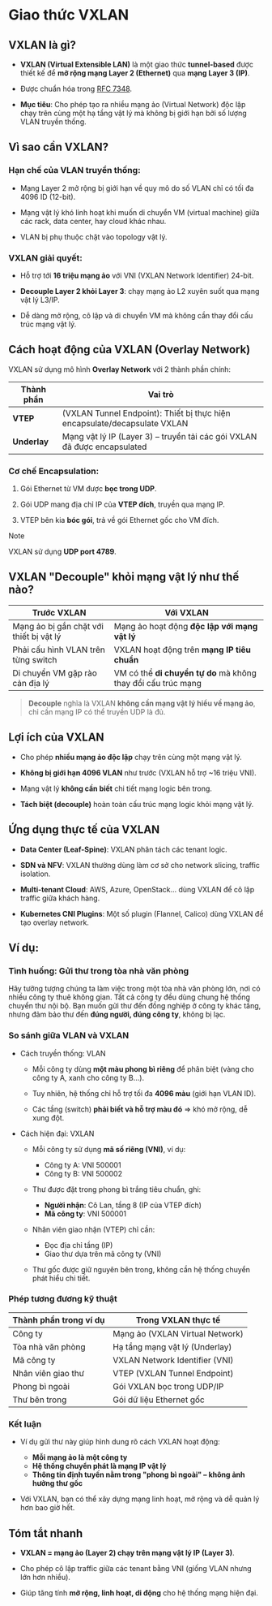 # Giao thức VXLAN 

## VXLAN là gì?

- **VXLAN (Virtual Extensible LAN)** là một giao thức **tunnel-based** được thiết kế để **mở rộng mạng Layer 2 (Ethernet)** qua **mạng Layer 3 (IP)**.

- Được chuẩn hóa trong [RFC 7348](https://datatracker.ietf.org/doc/html/rfc7348).

- **Mục tiêu**: Cho phép tạo ra nhiều mạng ảo (Virtual Network) độc lập chạy trên cùng một hạ tầng vật lý mà không bị giới hạn bởi số lượng VLAN truyền thống.

## Vì sao cần VXLAN?

### Hạn chế của VLAN truyền thống:

- Mạng Layer 2 mở rộng bị giới hạn về quy mô do số VLAN chỉ có tối đa 4096 ID (12-bit).

- Mạng vật lý khó linh hoạt khi muốn di chuyển VM (virtual machine) giữa các rack, data center, hay cloud khác nhau.

- VLAN bị phụ thuộc chặt vào topology vật lý.

### VXLAN giải quyết:
- Hỗ trợ tới **16 triệu mạng ảo** với VNI (VXLAN Network Identifier) 24-bit.

- **Decouple Layer 2 khỏi Layer 3**: chạy mạng ảo L2 xuyên suốt qua mạng vật lý L3/IP.

- Dễ dàng mở rộng, cô lập và di chuyển VM mà không cần thay đổi cấu trúc mạng vật lý.

## Cách hoạt động của VXLAN (Overlay Network)

VXLAN sử dụng mô hình **Overlay Network** với 2 thành phần chính:

| Thành phần     | Vai trò                                                                 |
|----------------|-------------------------------------------------------------------------|
| **VTEP**        | (VXLAN Tunnel Endpoint): Thiết bị thực hiện encapsulate/decapsulate VXLAN |
| **Underlay**    | Mạng vật lý IP (Layer 3) – truyền tải các gói VXLAN đã được encapsulated   |

### Cơ chế Encapsulation:
1. Gói Ethernet từ VM được **bọc trong UDP**.

2. Gói UDP mang địa chỉ IP của **VTEP đích**, truyền qua mạng IP.

3. VTEP bên kia **bóc gói**, trả về gói Ethernet gốc cho VM đích.

> [!NOTE]
>  VXLAN sử dụng **UDP port 4789**.

## VXLAN "Decouple" khỏi mạng vật lý như thế nào?

| Trước VXLAN                             | Với VXLAN                                                      |
|----------------------------------------|----------------------------------------------------------------|
| Mạng ảo bị gắn chặt với thiết bị vật lý | Mạng ảo hoạt động **độc lập với mạng vật lý**                  |
| Phải cấu hình VLAN trên từng switch    | VXLAN hoạt động trên **mạng IP tiêu chuẩn**                   |
| Di chuyển VM gặp rào cản địa lý        | VM có thể **di chuyển tự do** mà không thay đổi cấu trúc mạng |

> **Decouple** nghĩa là VXLAN **không cần mạng vật lý hiểu về mạng ảo**, chỉ cần mạng IP có thể truyền UDP là đủ.

## Lợi ích của VXLAN

- Cho phép **nhiều mạng ảo độc lập** chạy trên cùng một mạng vật lý.

- **Không bị giới hạn 4096 VLAN** như trước (VXLAN hỗ trợ ~16 triệu VNI).

- Mạng vật lý **không cần biết** chi tiết mạng logic bên trong.

- **Tách biệt (decouple)** hoàn toàn cấu trúc mạng logic khỏi mạng vật lý.

## Ứng dụng thực tế của VXLAN

- **Data Center (Leaf-Spine)**: VXLAN phân tách các tenant logic.

- **SDN và NFV**: VXLAN thường dùng làm cơ sở cho network slicing, traffic isolation.

- **Multi-tenant Cloud**: AWS, Azure, OpenStack… dùng VXLAN để cô lập traffic giữa khách hàng.

- **Kubernetes CNI Plugins**: Một số plugin (Flannel, Calico) dùng VXLAN để tạo overlay network.

## Ví dụ:

### Tình huống: Gửi thư trong tòa nhà văn phòng

Hãy tưởng tượng chúng ta làm việc trong một tòa nhà văn phòng lớn, nơi có nhiều công ty thuê không gian. Tất cả công ty đều dùng chung hệ thống chuyển thư nội bộ. Bạn muốn gửi thư đến đồng nghiệp ở công ty khác tầng, nhưng đảm bảo thư đến **đúng người, đúng công ty**, không bị lạc.

### So sánh giữa VLAN và VXLAN

- Cách truyền thống: VLAN

    - Mỗi công ty dùng **một màu phong bì riêng** để phân biệt (vàng cho công ty A, xanh cho công ty B…).

    - Tuy nhiên, hệ thống chỉ hỗ trợ tối đa **4096 màu** (giới hạn VLAN ID).

    - Các tầng (switch) **phải biết và hỗ trợ màu đó** ⇒ khó mở rộng, dễ xung đột.

-  Cách hiện đại: VXLAN

    - Mỗi công ty sử dụng **mã số riêng (VNI)**, ví dụ:
        - Công ty A: VNI 500001
        - Công ty B: VNI 500002

    - Thư được đặt trong phong bì trắng tiêu chuẩn, ghi:
        - **Người nhận**: Cô Lan, tầng 8 (IP của VTEP đích)
        - **Mã công ty**: VNI 500001

    - Nhân viên giao nhận (VTEP) chỉ cần:
        - Đọc địa chỉ tầng (IP)
        - Giao thư dựa trên mã công ty (VNI)

    - Thư gốc được giữ nguyên bên trong, không cần hệ thống chuyển phát hiểu chi tiết.

### Phép tương đương kỹ thuật

| Thành phần trong ví dụ | Trong VXLAN thực tế            |
|------------------------|-------------------------------|
| Công ty                | Mạng ảo (VXLAN Virtual Network) |
| Tòa nhà văn phòng      | Hạ tầng mạng vật lý (Underlay) |
| Mã công ty             | VXLAN Network Identifier (VNI) |
| Nhân viên giao thư     | VTEP (VXLAN Tunnel Endpoint)    |
| Phong bì ngoài         | Gói VXLAN bọc trong UDP/IP      |
| Thư bên trong          | Gói dữ liệu Ethernet gốc        |

### Kết luận

- Ví dụ gửi thư này giúp hình dung rõ cách VXLAN hoạt động: 
    - **Mỗi mạng ảo là một công ty**
    - **Hệ thống chuyển phát là mạng IP vật lý**
    - **Thông tin định tuyến nằm trong "phong bì ngoài" – không ảnh hưởng thư gốc**

- Với VXLAN, bạn có thể xây dựng mạng linh hoạt, mở rộng và dễ quản lý hơn bao giờ hết.

## Tóm tắt nhanh

- **VXLAN = mạng ảo (Layer 2) chạy trên mạng vật lý IP (Layer 3)**.

- Cho phép cô lập traffic giữa các tenant bằng VNI (giống VLAN nhưng lớn hơn nhiều).

- Giúp tăng tính **mở rộng, linh hoạt, di động** cho hệ thống mạng hiện đại.

